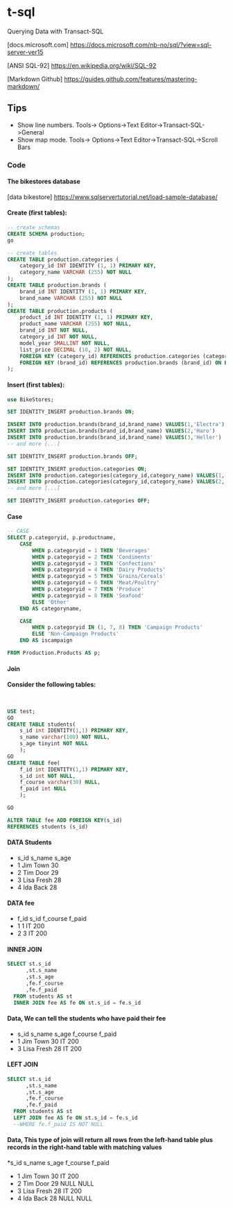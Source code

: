 # t-sql
Querying Data with Transact-SQL

[docs.microsoft.com] https://docs.microsoft.com/nb-no/sql/?view=sql-server-ver15

[ANSI SQL-92] https://en.wikipedia.org/wiki/SQL-92

[Markdown Github] https://guides.github.com/features/mastering-markdown/

## Tips
* Show line numbers. Tools-> Options->Text Editor->Transact-SQL->General
* Show map mode. Tools-> Options->Text Editor->Transact-SQL->Scroll Bars

### Code
#### The bikestores database
[data bikestore] https://www.sqlservertutorial.net/load-sample-database/

#### Create (first tables):
``` sql
-- create schemas
CREATE SCHEMA production;
go

-- create tables
CREATE TABLE production.categories (
	category_id INT IDENTITY (1, 1) PRIMARY KEY,
	category_name VARCHAR (255) NOT NULL
);
CREATE TABLE production.brands (
	brand_id INT IDENTITY (1, 1) PRIMARY KEY,
	brand_name VARCHAR (255) NOT NULL
);
CREATE TABLE production.products (
	product_id INT IDENTITY (1, 1) PRIMARY KEY,
	product_name VARCHAR (255) NOT NULL,
	brand_id INT NOT NULL,
	category_id INT NOT NULL,
	model_year SMALLINT NOT NULL,
	list_price DECIMAL (10, 2) NOT NULL,
	FOREIGN KEY (category_id) REFERENCES production.categories (category_id) ON DELETE CASCADE ON UPDATE CASCADE,
	FOREIGN KEY (brand_id) REFERENCES production.brands (brand_id) ON DELETE CASCADE ON UPDATE CASCADE
);
```
#### Insert (first tables):
``` sql
use BikeStores;

SET IDENTITY_INSERT production.brands ON;  

INSERT INTO production.brands(brand_id,brand_name) VALUES(1,'Electra')
INSERT INTO production.brands(brand_id,brand_name) VALUES(2,'Haro')
INSERT INTO production.brands(brand_id,brand_name) VALUES(3,'Heller')
-- and more [...]

SET IDENTITY_INSERT production.brands OFF;  

SET IDENTITY_INSERT production.categories ON;  
INSERT INTO production.categories(category_id,category_name) VALUES(1,'Children Bicycles')
INSERT INTO production.categories(category_id,category_name) VALUES(2,'Comfort Bicycles')
-- and more [...]

SET IDENTITY_INSERT production.categories OFF;  
```
#### Case
``` sql
-- CASE
SELECT p.categoryid, p.productname,
	CASE
		WHEN p.categoryid = 1 THEN 'Beverages'
		WHEN p.categoryid = 2 THEN 'Condiments'
		WHEN p.categoryid = 3 THEN 'Confections'
		WHEN p.categoryid = 4 THEN 'Dairy Products'
		WHEN p.categoryid = 5 THEN 'Grains/Cereals'
		WHEN p.categoryid = 6 THEN 'Meat/Poultry'
		WHEN p.categoryid = 7 THEN 'Produce'
		WHEN p.categoryid = 8 THEN 'Seafood'
		ELSE 'Other'
	END AS categoryname,

	CASE
		WHEN p.categoryid IN (1, 7, 8) THEN 'Campaign Products'
		ELSE 'Non-Campaign Products'
	END AS iscampaign

FROM Production.Products AS p;
```
#### Join

#### Consider the following tables:
``` sql


USE test;
GO
CREATE TABLE students(
	s_id int IDENTITY(1,1) PRIMARY KEY,
	s_name varchar(100) NOT NULL,
    s_age tinyint NOT NULL
	);
GO
CREATE TABLE fee(
	f_id int IDENTITY(1,1) PRIMARY KEY,
	s_id int NOT NULL,
	f_course varchar(30) NULL,
	f_paid int NULL
	);

GO

ALTER TABLE fee ADD FOREIGN KEY(s_id)
REFERENCES students (s_id)
```
#### DATA Students
* s_id	s_name	s_age
* 1	Jim Town	30
* 2	Tim Door	29
* 3	Lisa Fresh	28
* 4	Ida Back	28

#### DATA fee
* f_id	s_id	f_course	f_paid
* 1	1	IT	200
* 2	3	IT	200

#### INNER JOIN

``` sql
SELECT st.s_id
      ,st.s_name
      ,st.s_age
	  ,fe.f_course
	  ,fe.f_paid
  FROM students AS st
  INNER JOIN fee AS fe ON st.s_id = fe.s_id
```
#### Data, We can tell the students who have paid their fee

* s_id	s_name	s_age	f_course	f_paid
* 1	Jim Town	30	IT	200
* 3	Lisa Fresh	28	IT	200

#### LEFT JOIN

``` sql
SELECT st.s_id
      ,st.s_name
      ,st.s_age
	  ,fe.f_course
	  ,fe.f_paid
  FROM students AS st
  LEFT JOIN fee AS fe ON st.s_id = fe.s_id
  --WHERE fe.f_paid IS NOT NULL
```

#### Data, This type of join will return all rows from the left-hand table plus records in the right-hand table with matching values

*s_id	s_name	s_age	f_course	f_paid
* 1	Jim Town	30	IT	200
* 2	Tim Door	29	NULL	NULL
* 3	Lisa Fresh	28	IT	200
* 4	Ida Back	28	NULL	NULL






